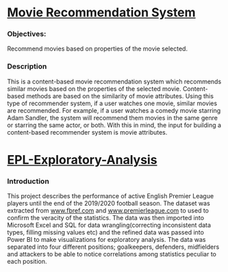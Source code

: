 # [Movie Recommendation System](https://github.com/husainridwan/movie-recommendation-system)

### Objectives:
Recommend movies based on properties of the movie selected.

### Description
This is a content-based movie recommendation system which recommends similar movies based on the properties of the selected movie.
Content-based methods are based on the similarity of movie attributes. Using this type of recommender system, if a user watches one movie, similar movies are recommended. For example, if a user watches a comedy movie starring Adam Sandler, the system will recommend them movies in the same genre or starring the same actor, or both. With this in mind, the input for building a content-based recommender system is movie attributes.


# [EPL-Exploratory-Analysis](https://github.com/husainridwan/EPL-Exploratory-Analysis)

### Introduction
This project describes the performance of active English Premier League players until the end of the 2019/2020 football season.
The dataset was extracted from www.fbref.com and www.premierleague.com to used to confirm the veracity of the statistics.
The data was then imported into Microsoft Excel and SQL for data wrangling(correcting inconsistent data types, filling missing values etc) and the refined
data was passed into Power BI to make visualizations for exploratory analysis. The data was separated into four different positions; goalkeepers, defenders,
midfielders and attackers to be able to notice correlations among statistics peculiar to each position.
